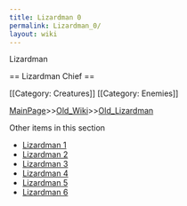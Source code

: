 ```yaml
---
title: Lizardman 0
permalink: Lizardman_0/
layout: wiki
---
```

Lizardman

== Lizardman Chief ==

[[Category: Creatures]]
[[Category: Enemies]]

[MainPage](/keeperrl_wiki/ "wikilink")>>[Old_Wiki](/keeperrl_wiki/Old_Wiki "wikilink")>>[Old_Lizardman](/keeperrl_wiki/Old_Lizardman "wikilink")

Other items in this section
-    [Lizardman 1](/keeperrl_wiki/Lizardman_1 "wikilink")
-    [Lizardman 2](/keeperrl_wiki/Lizardman_2 "wikilink")
-    [Lizardman 3](/keeperrl_wiki/Lizardman_3 "wikilink")
-    [Lizardman 4](/keeperrl_wiki/Lizardman_4 "wikilink")
-    [Lizardman 5](/keeperrl_wiki/Lizardman_5 "wikilink")
-    [Lizardman 6](/keeperrl_wiki/Lizardman_6 "wikilink")
